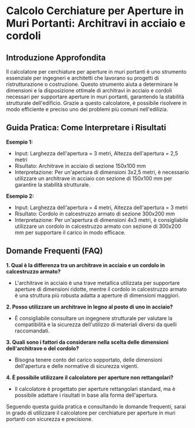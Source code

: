 # Calcolo Cerchiature per Aperture in Muri Portanti: Architravi in acciaio e cordoli

## Introduzione Approfondita
Il calcolatore per cerchiature per aperture in muri portanti è uno strumento essenziale per ingegneri e architetti che lavorano su progetti di ristrutturazione o costruzione. Questo strumento aiuta a determinare le dimensioni e la disposizione ottimale di architravi in acciaio e cordoli necessari per supportare aperture in muri portanti, garantendo la stabilità strutturale dell'edificio. Grazie a questo calcolatore, è possibile risolvere in modo efficiente e preciso uno dei problemi più comuni nell'edilizia.

## Guida Pratica: Come Interpretare i Risultati

**Esempio 1:**
- Input: Larghezza dell'apertura = 3 metri, Altezza dell'apertura = 2,5 metri
- Risultato: Architrave in acciaio di sezione 150x100 mm
- Interpretazione: Per un'apertura di dimensioni 3x2,5 metri, è necessario utilizzare un architrave in acciaio con sezione di 150x100 mm per garantire la stabilità strutturale.

**Esempio 2:**
- Input: Larghezza dell'apertura = 4 metri, Altezza dell'apertura = 3 metri
- Risultato: Cordolo in calcestruzzo armato di sezione 300x200 mm
- Interpretazione: Per un'apertura di dimensioni 4x3 metri, è consigliabile utilizzare un cordolo in calcestruzzo armato con sezione di 300x200 mm per supportare il carico in modo efficace.

## Domande Frequenti (FAQ)

**1. Qual è la differenza tra un architrave in acciaio e un cordolo in calcestruzzo armato?**
   - L'architrave in acciaio è una trave metallica utilizzata per supportare aperture di dimensioni ridotte, mentre il cordolo in calcestruzzo armato è una struttura più robusta adatta a aperture di dimensioni maggiori.

**2. Posso utilizzare un architrave in legno al posto di uno in acciaio?**
   - È consigliabile consultare un ingegnere strutturale per valutare la compatibilità e la sicurezza dell'utilizzo di materiali diversi da quelli raccomandati.

**3. Quali sono i fattori da considerare nella scelta delle dimensioni dell'architrave o del cordolo?**
   - Bisogna tenere conto del carico sopportato, delle dimensioni dell'apertura e delle normative di sicurezza vigenti.

**4. È possibile utilizzare il calcolatore per aperture non rettangolari?**
   - Il calcolatore è progettato per aperture rettangolari standard, ma è possibile adattare i risultati in base alla forma dell'apertura.

Seguendo questa guida pratica e consultando le domande frequenti, sarai in grado di utilizzare il calcolatore per cerchiature per aperture in muri portanti con sicurezza e precisione.